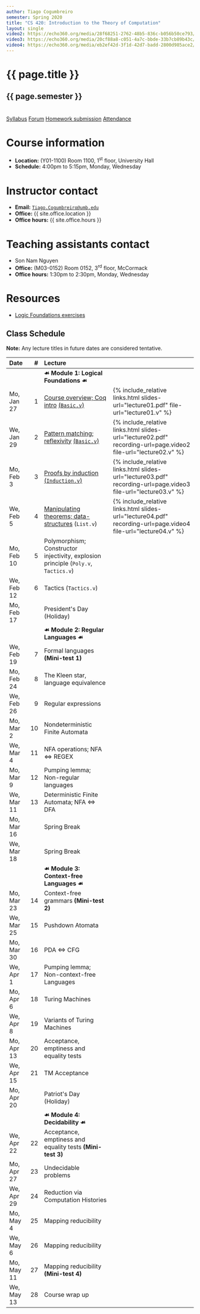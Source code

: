 ```yaml
---
author: Tiago Cogumbreiro
semester: Spring 2020
title: "CS 420: Introduction to the Theory of Computation"
layout: single
video2: https://echo360.org/media/28f68251-2762-48b5-836c-b056b50ce793/public
video3: https://echo360.org/media/20cf88a8-c051-4a7c-bbde-33b7cb89b43c/public
video4: https://echo360.org/media/eb2ef42d-3f1d-42d7-badd-2800d985ace2/public
---
```


<h1 class="has-text-centered">{{ page.title }}</h1>
<h2 class="has-text-centered" style="padding-bottom:1em;">{{ page.semester }}</h2>

<div class="buttons is-centered">
<a class="button is-large is-link" href="syllabus.pdf">Syllabus</a>
<a class="button is-large is-link" href="https://piazza.com/class/k5ubsxch57r196">Forum</a>
<a class="button is-large is-link" href="https://www.gradescope.com/courses/81793">Homework submission</a>
<a class="button is-large is-link" href="https://www.estalee.com/">Attendance</a>
</div>

# Course information

* **Location:** (Y01-1100) Room 1100, 1<sup>st</sup> floor, University Hall
* **Schedule:** 4:00pm to 5:15pm, Monday, Wednesday

# Instructor contact
* **Email:** [`Tiago.Cogumbreiro@umb.edu`](mailto:Tiago.Cogumbreiro@umb.edu)
* **Office:** {{ site.office.location }}
* **Office hours:** {{ site.office.hours }}

# Teaching assistants contact
* Son Nam Nguyen
* **Office:** (M03-0152) Room 0152, 3<sup>rd</sup> floor, McCormack
* **Office hours:** 1:30pm to 2:30pm, Monday, Wednesday

# Resources

* [Logic Foundations exercises](lf.tgz)

## Class Schedule

**Note:** Any lecture titles in future dates are considered tentative.


| Date       | #  | Lecture      |            |
|:-----------|---:|:-------------|:-----------|
|            |    | **☙ Module 1: Logical Foundations ☙** |
| Mo, Jan 27 |  1 | [Course overview; Coq intro](lecture01.html) [(`Basic.v`)](https://softwarefoundations.cis.upenn.edu/lf-current/Basics.html#lab18) | {% include_relative links.html slides-url="lecture01.pdf" file-url="lecture01.v" %} |
| We, Jan 29 |  2 | [Pattern matching; reflexivity](lecture02.html) [(`Basic.v`)](https://softwarefoundations.cis.upenn.edu/lf-current/Basics.html) | {% include_relative links.html slides-url="lecture02.pdf" recording-url=page.video2 file-url="lecture02.v" %} |
| Mo, Feb  3 |  3 | [Proofs by induction](lecture03.html) [(`Induction.v`)](https://softwarefoundations.cis.upenn.edu/lf-current/Induction.html)  | {% include_relative links.html slides-url="lecture03.pdf" recording-url=page.video3 file-url="lecture03.v" %} |
| We, Feb  5 |  4 | [Manipulating theorems; data-structures](lecture04.html) (`List.v`) | {% include_relative links.html slides-url="lecture04.pdf" recording-url=page.video4 file-url="lecture04.v" %} |
| Mo, Feb 10 |  5 | Polymorphism; Constructor injectivity, explosion principle (`Poly.v`, `Tactics.v`) | 
| We, Feb 12 |  6 | Tactics (`Tactics.v`)|
| Mo, Feb 17 |    | President's Day (Holiday) |
|            |    | **☙ Module 2: Regular Languages ☙** |
| We, Feb 19 |  7 | Formal languages **(Mini-test 1)** |
| Mo, Feb 24 |  8 | The Kleen star, language equivalence |
| We, Feb 26 |  9 | Regular expressions |
| Mo, Mar  2 | 10 | Nondeterministic Finite Automata |
| We, Mar  4 | 11 | NFA operations; NFA ⇔ REGEX |
| Mo, Mar  9 | 12 | Pumping lemma; Non-regular languages |
| We, Mar 11 | 13 | Deterministic Finite Automata; NFA ⇔ DFA  |
| Mo, Mar 16 |    | Spring Break |
| We, Mar 18 |    | Spring Break |
|            |    | **☙ Module 3: Context-free Languages ☙** |
| Mo, Mar 23 | 14 | Context-free grammars **(Mini-test 2)** |
| We, Mar 25 | 15 | Pushdown Atomata |
| Mo, Mar 30 | 16 | PDA ⇔ CFG |
| We, Apr  1 | 17 | Pumping lemma; Non-context-free Languages |
| Mo, Apr  6 | 18 | Turing Machines |
| We, Apr  8 | 19 | Variants of Turing Machines |
| Mo, Apr 13 | 20 | Acceptance, emptiness and equality tests |
| We, Apr 15 | 21 | TM Acceptance |
| Mo, Apr 20 |    |  Patriot's Day (Holiday) | |
|            |    | **☙ Module 4: Decidability ☙** |
| We, Apr 22 | 22 | Acceptance, emptiness and equality tests **(Mini-test 3)** |
| Mo, Apr 27 | 23 | Undecidable problems |
| We, Apr 29 | 24 | Reduction via Computation Histories |
| Mo, May  4 | 25 | Mapping reducibility |
| We, May  6 | 26 | Mapping reducibility |
| Mo, May 11 | 27 | Mapping reducibility **(Mini-test 4)** |
| We, May 13 | 28 | Course wrap up  |
